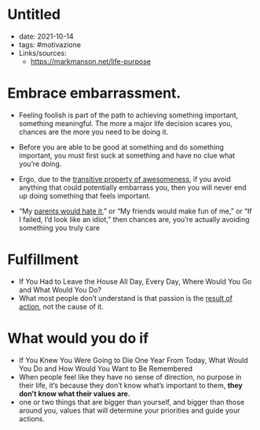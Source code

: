 # Untitled
- date: 2021-10-14
- tags: #motivazione 
- Links/sources: 
	- https://markmanson.net/life-purpose

# Embrace embarrassment. 
- Feeling foolish is part of the path to achieving something important, something meaningful. The more a major life decision scares you, chances are the more you need to be doing it.

- Before you are able to be good at something and do something important, you must first suck at something and have no clue what you’re doing.

- Ergo, due to the [transitive property of awesomeness](https://markmanson.net/meta-awesomeness), if you avoid anything that could potentially embarrass you, then you will never end up doing something that feels important.

- “My [parents would hate it](https://markmanson.net/risk),” or “My friends would make fun of me,” or “If I failed, I’d look like an idiot,” then chances are, you’re actually avoiding something you truly care

# Fulfillment
- If You Had to Leave the House All Day, Every Day, Where Would You Go and What Would You Do?
- What most people don’t understand is that passion is the [result of action](https://markmanson.net/how-to-get-motivated/), not the cause of it.

# What would you do if
- If You Knew You Were Going to Die One Year From Today, What Would You Do and How Would You Want to Be Remembered
- When people feel like they have no sense of direction, no purpose in their life, it’s because they don’t know what’s important to them, **they don’t know what their values are.**
- one or two things that are bigger than yourself, and bigger than those around you, values that will determine your priorities and guide your actions.